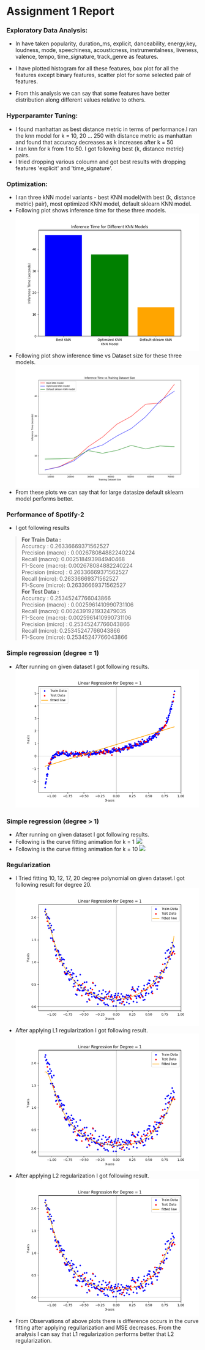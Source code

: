 # Assignment 1 Report


### Exploratory Data Analysis:
- In have taken popularity, duration_ms, explicit, danceability, energy,key, loudness, mode, speechiness, acousticness, instrumentalness, liveness, valence, tempo, time_signature, track_genre as features.

- I have plotted histogram for all these features, box plot for all the features except binary features, scatter plot for some selected pair of features.

- From this analysis we can say that some features have better distribution along different values relative to others.

### Hyperparamter Tuning:
- I found manhattan as best distance metric in terms of performance.I ran the knn model for k = 10, 20 ... 250 with distance metric as manhattan and found that accuracy decreases as k increases after k = 50
- I ran knn for k from 1 to 50. I got following best {k, distance metric} pairs.
- I tried dropping various coloumn and got best results with dropping features 'explicit' and 'time_signature'.

### Optimization:
- I ran three kNN model variants - best KNN model(with best {k, distance metric} pair), most optimized KNN model, default sklearn KNN model.
- Following plot shows inference time for these three models.
![](figures/knn_models_inference_time.png)
- Following plot show inference time vs Dataset size for these three models.
![](figures/knn_models_vs_data_size.png)
- From these plots we can say that for large datasize default sklearn model performs better.

### Performance of Spotify-2
- I got following results
 >  **For Train Data :**   
 >  Accuracy : 0.26336669371562527  
 >  Precision (macro) : 0.002678084882240224   
 >  Recall (macro): 0.002518493984940468  
 >  F1-Score (macro): 0.002678084882240224  
 >  Precision (micro) : 0.26336669371562527  
 >  Recall (micro): 0.26336669371562527  
 >  F1-Score (micro): 0.26336669371562527  
 > **For Test Data :**  
 >  Accuracy : 0.25345247766043866  
 >  Precision (macro) : 0.0025961410990731106  
 >  Recall (macro): 0.0024391921932479035  
 >  F1-Score (macro): 0.0025961410990731106  
 >  Precision (micro) : 0.25345247766043866  
 >  Recall (micro): 0.25345247766043866  
 >  F1-Score (micro): 0.25345247766043866  
### Simple regression (degree = 1)
- After running on given dataset I got following results.
![](figures/lr_degree_1.png)

### Simple regression (degree > 1)
- After running on given dataset I got following results.
- Following is the curve fitting animation for k = 1
![](figures/reg_degree_1.gif)
- Following is the curve fitting animation for k = 10
![](figures/reg_degree_10.gif)

### Regularization
- I Tried fitting 10, 12, 17, 20 degree polynomial on given dataset.I got following result for degree 20.
![](figures/3_2_k=20_regul_type=None.png)
- After applying L1 regularization I got following result.
![with L1 Regularisation](figures/3_2_k=20_regul_type=L1.png)
- After applying L2 regularization I got following result.
![with L2 Regularisation](figures/3_2_k=20_regul_type=L2.png)
- From Observations of above plots there is difference occurs in the curve fitting after applying regullarization and MSE decreases. From the analysis I can say that L1 regularization performs better that L2 regularization.